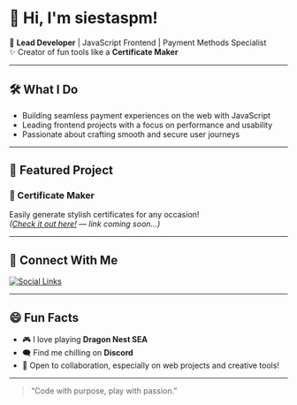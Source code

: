 # 👋 Hi, I'm siestaspm!

🚀 **Lead Developer** | JavaScript Frontend | Payment Methods Specialist  
✨ Creator of fun tools like a **Certificate Maker**

---

## 🛠️ What I Do

- Building seamless payment experiences on the web with JavaScript
- Leading frontend projects with a focus on performance and usability
- Passionate about crafting smooth and secure user journeys

---

## 🌟 Featured Project

### 🏅 Certificate Maker
Easily generate stylish certificates for any occasion!  
_([Check it out here!](#) — link coming soon…)_

---

## 🔗 Connect With Me

<!-- Replace the # below with your actual social links when ready -->
<a href="#" target="_blank">
  <img src="https://img.shields.io/badge/Socials-Coming%20Soon-blueviolet?style=for-the-badge&logo=github" alt="Social Links"/>
</a>

---

## 😄 Fun Facts

- 🎮 I love playing **Dragon Nest SEA**
- 🗨️ Find me chilling on **Discord**
- 🤝 Open to collaboration, especially on web projects and creative tools!

---

> “Code with purpose, play with passion.”
